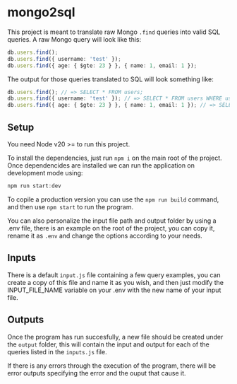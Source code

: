 # mongo2sql

This project is meant to translate raw Mongo `.find` queries into valid SQL queries.
A raw Mongo query will look like this:

```typescript
db.users.find();
db.users.find({ username: 'test' });
db.users.find({ age: { $gte: 23 } }, { name: 1, email: 1 });
```

The output for those queries translated to SQL will look something like:

```typescript
db.users.find(); // => SELECT * FROM users;
db.users.find({ username: 'test' }); // => SELECT * FROM users WHERE username = 'test';
db.users.find({ age: { $gte: 23 } }, { name: 1, email: 1 }); // => SELECT name, email FROM users WHERE age >= 23;
```

## Setup

You need Node v20 >= to run this project.

To install the dependencies, just run `npm i` on the main root of the project.
Once dependencides are installed we can run the application on development mode using:

```typescript
npm run start:dev
```

To copile a production version you can use the `npm run build` command, and then use `npm start` to run the program.

You can also personalize the input file path and output folder by using a .env file, there is an example on the root of the project, you can copy it, rename it as `.env` and change the options according to your needs.

## Inputs

There is a default `input.js` file containing a few query examples, you can create a copy of this file and name it as you wish, and then just modify the INPUT_FILE_NAME variable on your .env with the new name of your input file.

## Outputs

Once the program has run succesfully, a new file should be created under the `output` folder, this will contain the input and output for each of the queries listed in the `inputs.js` file.

If there is any errors through the execution of the program, there will be error outputs specifying the error and the ouput that cause it.
